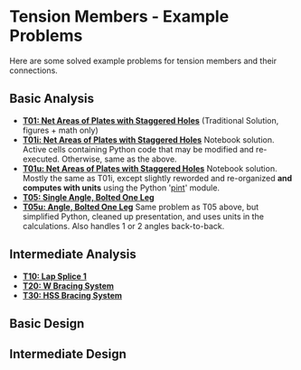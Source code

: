 # Tension Members - Example Problems

Here are some solved example problems for tension members
and their connections.

## Basic Analysis

* **[T01: Net Areas of Plates with Staggered Holes](T01/net-areas-01)**  (Traditional Solution, figures + math only)
* **[T01i: Net Areas of Plates with Staggered Holes](T01/net-areas-01i)** Notebook solution. 
Active cells containing Python code that may be modified and re-executed.  Otherwise, same as the above.
* **[T01u: Net Areas of Plates with Staggered Holes](T01/net-areas-01i)** Notebook solution.
Mostly the same as T01i, except slightly reworded and re-organized **and computes with units** 
using the Python '[pint](https://pint.readthedocs.io/en/0.9/)' module.
* **[T05: Single Angle, Bolted One Leg](T05.prev/bolted-single-angle-01)** 
* **[T05u: Angle, Bolted One Leg](T05/bolted-single-angle-01u)** Same problem as T05 above, but simplified Python, cleaned up presentation, and uses units in the calculations.  Also handles 1 or 2 angles back-to-back.

## Intermediate Analysis

* **[T10: Lap Splice 1](T10/lap-splice-01)**
* **[T20: W Bracing System](T20/W-brace-01)**
* **[T30: HSS Bracing System](T30/HSS-brace-01)**

## Basic Design

## Intermediate Design

